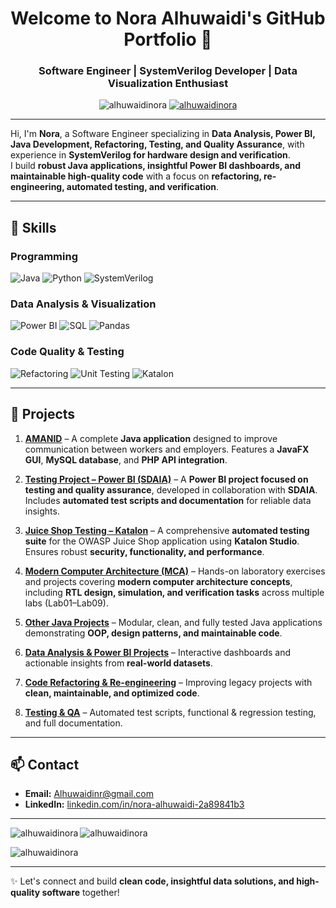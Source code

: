 <h1 align="center">Welcome to Nora Alhuwaidi's GitHub Portfolio 👋</h1>
<h3 align="center">Software Engineer | SystemVerilog Developer | Data Visualization Enthusiast</h3>

<p align="center"> 
  <img src="https://komarev.com/ghpvc/?username=alhuwaidinora&label=Profile%20views&color=0e75b6&style=flat" alt="alhuwaidinora" /> 
  <a href="https://github.com/ryo-ma/github-profile-trophy">
    <img src="https://github-profile-trophy.vercel.app/?username=alhuwaidinora" alt="alhuwaidinora" />
  </a> 
</p>

---

Hi, I'm **Nora**, a Software Engineer specializing in **Data Analysis, Power BI, Java Development, Refactoring, Testing, and Quality Assurance**, with experience in **SystemVerilog for hardware design and verification**.  
I build **robust Java applications, insightful Power BI dashboards, and maintainable high-quality code** with a focus on **refactoring, re-engineering, automated testing, and verification**.

---

## 🔧 Skills

### Programming
![Java](https://img.shields.io/badge/Java-ED8B00?style=flat&logo=java&logoColor=white)
![Python](https://img.shields.io/badge/Python-3776AB?style=flat&logo=python&logoColor=white)
![SystemVerilog](https://img.shields.io/badge/SystemVerilog-DA0037?style=flat)

### Data Analysis & Visualization
![Power BI](https://img.shields.io/badge/PowerBI-F2C811?style=flat&logo=microsoft-power-bi&logoColor=white)
![SQL](https://img.shields.io/badge/SQL-00758F?style=flat&logo=postgresql&logoColor=white)
![Pandas](https://img.shields.io/badge/Pandas-150458?style=flat&logo=pandas&logoColor=white)

### Code Quality & Testing
![Refactoring](https://img.shields.io/badge/Refactoring-4B0082?style=flat)
![Unit Testing](https://img.shields.io/badge/Testing-28A745?style=flat)
![Katalon](https://img.shields.io/badge/Katalon-2BA2D0?style=flat)

---

## 🌟 Projects

1. [**AMANID**](https://github.com/AlhuwaidiNora/AMANID) – A complete **Java application** designed to improve communication between workers and employers. Features a **JavaFX GUI**, **MySQL database**, and **PHP API integration**.

2. [**Testing Project – Power BI (SDAIA)**](https://github.com/AlhuwaidiNora/Testing-Project-PowerBI-SDAIA-) – A **Power BI project focused on testing and quality assurance**, developed in collaboration with **SDAIA**. Includes **automated test scripts and documentation** for reliable data insights.

3. [**Juice Shop Testing – Katalon**](https://github.com/AlhuwaidiNora/Juice-Shop-Katalon-Testing) – A comprehensive **automated testing suite** for the OWASP Juice Shop application using **Katalon Studio**. Ensures robust **security, functionality, and performance**.

4. [**Modern Computer Architecture (MCA)**](https://github.com/AlhuwaidiNora/-Modern-Computer-Architecture-MCA-) – Hands-on laboratory exercises and projects covering **modern computer architecture concepts**, including **RTL design, simulation, and verification tasks** across multiple labs (Lab01–Lab09).

5. [**Other Java Projects**](https://github.com/AlhuwaidiNora/Java_Projects) – Modular, clean, and fully tested Java applications demonstrating **OOP, design patterns, and maintainable code**.

6. [**Data Analysis & Power BI Projects**](https://github.com/AlhuwaidiNora/Data_Analysis_PowerBI) – Interactive dashboards and actionable insights from **real-world datasets**.

7. [**Code Refactoring & Re-engineering**](https://github.com/AlhuwaidiNora/Code_Refactoring_Reengineering) – Improving legacy projects with **clean, maintainable, and optimized code**.

8. [**Testing & QA**](https://github.com/AlhuwaidiNora/Testing_Quality_Assurance) – Automated test scripts, functional & regression testing, and full documentation.

---

## 📫 Contact

- **Email:** Alhuwaidinr@gmail.com  
- **LinkedIn:** [linkedin.com/in/nora-alhuwaidi-2a89841b3](https://www.linkedin.com/in/nora-alhuwaidi-2a89841b3)  

---

<p>
  <img align="left" src="https://github-readme-stats.vercel.app/api/top-langs?username=alhuwaidinora&show_icons=true&locale=en&layout=compact" alt="alhuwaidinora" />
  <img align="center" src="https://github-readme-stats.vercel.app/api?username=alhuwaidinora&show_icons=true&locale=en" alt="alhuwaidinora" />
</p>

<p>
  <img align="center" src="https://github-readme-streak-stats.herokuapp.com/?user=alhuwaidinora&" alt="alhuwaidinora" />
</p>

---

✨ Let's connect and build **clean code, insightful data solutions, and high-quality software** together!

